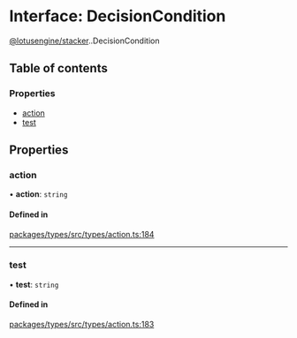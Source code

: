 # Interface: DecisionCondition

[@lotusengine/stacker](../wiki/@lotusengine.stacker).[<internal>](../wiki/@lotusengine.stacker.%3Cinternal%3E).DecisionCondition

## Table of contents

### Properties

- [action](../wiki/@lotusengine.stacker.%3Cinternal%3E.DecisionCondition#action)
- [test](../wiki/@lotusengine.stacker.%3Cinternal%3E.DecisionCondition#test)

## Properties

### action

• **action**: `string`

#### Defined in

[packages/types/src/types/action.ts:184](https://github.com/lotusengine/sdk/blob/f1f5297/packages/types/src/types/action.ts#L184)

___

### test

• **test**: `string`

#### Defined in

[packages/types/src/types/action.ts:183](https://github.com/lotusengine/sdk/blob/f1f5297/packages/types/src/types/action.ts#L183)
